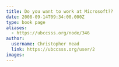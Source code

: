 ```yaml
---
title: Do you want to work at Microsoft?? 
date: 2008-09-14T09:34:00.000Z
type: book page
aliases:
  - https://ubccsss.org/node/346
author:
  username: Christopher Head
  link: https://ubccsss.org/user/2
images:
---
```


